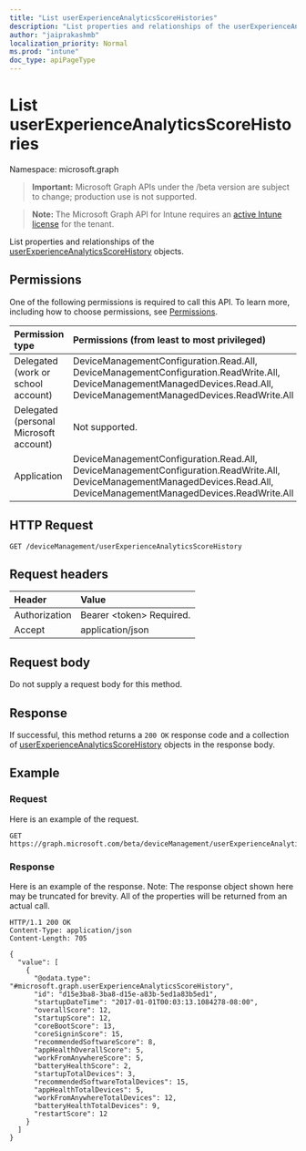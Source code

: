 ```yaml
---
title: "List userExperienceAnalyticsScoreHistories"
description: "List properties and relationships of the userExperienceAnalyticsScoreHistory objects."
author: "jaiprakashmb"
localization_priority: Normal
ms.prod: "intune"
doc_type: apiPageType
---
```


# List userExperienceAnalyticsScoreHistories

Namespace: microsoft.graph

> **Important:** Microsoft Graph APIs under the /beta version are subject to change; production use is not supported.

> **Note:** The Microsoft Graph API for Intune requires an [active Intune license](https://go.microsoft.com/fwlink/?linkid=839381) for the tenant.

List properties and relationships of the [userExperienceAnalyticsScoreHistory](../resources/intune-devices-userexperienceanalyticsscorehistory.md) objects.

## Permissions
One of the following permissions is required to call this API. To learn more, including how to choose permissions, see [Permissions](/graph/permissions-reference).

|Permission type|Permissions (from least to most privileged)|
|:---|:---|
|Delegated (work or school account)|DeviceManagementConfiguration.Read.All, DeviceManagementConfiguration.ReadWrite.All, DeviceManagementManagedDevices.Read.All, DeviceManagementManagedDevices.ReadWrite.All|
|Delegated (personal Microsoft account)|Not supported.|
|Application|DeviceManagementConfiguration.Read.All, DeviceManagementConfiguration.ReadWrite.All, DeviceManagementManagedDevices.Read.All, DeviceManagementManagedDevices.ReadWrite.All|

## HTTP Request
<!-- {
  "blockType": "ignored"
}
-->
``` http
GET /deviceManagement/userExperienceAnalyticsScoreHistory
```

## Request headers
|Header|Value|
|:---|:---|
|Authorization|Bearer &lt;token&gt; Required.|
|Accept|application/json|

## Request body
Do not supply a request body for this method.

## Response
If successful, this method returns a `200 OK` response code and a collection of [userExperienceAnalyticsScoreHistory](../resources/intune-devices-userexperienceanalyticsscorehistory.md) objects in the response body.

## Example

### Request
Here is an example of the request.
``` http
GET https://graph.microsoft.com/beta/deviceManagement/userExperienceAnalyticsScoreHistory
```

### Response
Here is an example of the response. Note: The response object shown here may be truncated for brevity. All of the properties will be returned from an actual call.
``` http
HTTP/1.1 200 OK
Content-Type: application/json
Content-Length: 705

{
  "value": [
    {
      "@odata.type": "#microsoft.graph.userExperienceAnalyticsScoreHistory",
      "id": "d15e3ba8-3ba8-d15e-a83b-5ed1a83b5ed1",
      "startupDateTime": "2017-01-01T00:03:13.1084278-08:00",
      "overallScore": 12,
      "startupScore": 12,
      "coreBootScore": 13,
      "coreSigninScore": 15,
      "recommendedSoftwareScore": 8,
      "appHealthOverallScore": 5,
      "workFromAnywhereScore": 5,
      "batteryHealthScore": 2,
      "startupTotalDevices": 3,
      "recommendedSoftwareTotalDevices": 15,
      "appHealthTotalDevices": 5,
      "workFromAnywhereTotalDevices": 12,
      "batteryHealthTotalDevices": 9,
      "restartScore": 12
    }
  ]
}
```
